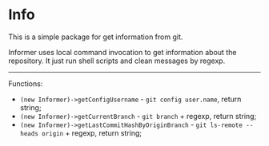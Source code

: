 # Info

This is a simple package for get information from git.

Informer uses local command invocation to get information about the repository. It just run shell scripts and clean messages by regexp.

---

Functions:

- `(new Informer)->getConfigUsername` - `git config user.name`, return string;
- `(new Informer)->getCurrentBranch` - `git branch` + regexp, return string;
- `(new Informer)->getLastCommitHashByOriginBranch` - `git ls-remote --heads origin` + regexp, return string;